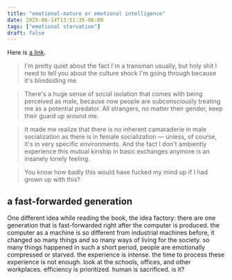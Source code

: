 ```yaml
---
title: "emotional-mature or emotional intelligence"
date: 2025-06-14T13:51:35-06:00
tags: ["emotional starvation"]
draft: false
---
```


Here is [a link](https://skaldish.tumblr.com/post/680088272285941761/absolutely-because-its-an-extremely-sticky).

> I'm pretty quiet about the fact I'm a transman usually, but holy shit I need to tell you about the culture shock I'm going through because it's blindsiding me.

> There's a huge sense of social isolation that comes with being perceived as male, because now people are subconsciously treating me as a potential predator. All strangers, no matter their gender, keep their guard up around me.

> It made me realize that there is no inherent camaraderie in male socialization as there is in female socialization — unless, of course, it's in very specific environments. And the fact I don't ambiently experience this mutual kinship in basic exchanges anymore is an insanely lonely feeling.

> You know how badly this would have fucked my mind up if I had grown up with this?

## a fast-forwarded generation

One different idea while reading the book, the idea factory: there are one generation that is fast-forwarded right after the computer is produced. the computer as a machine is so different from industrial machines before, it changed so many things and so many ways of living for the society. so many things happened in such a short period, people are emotionally compressed or starved. the experience is intense. the time to process these experience is not enough. look at the schools, offices, and other workplaces. efficiency is prioritized. human is sacrificed. is it?
 
